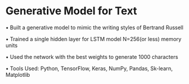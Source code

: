 # Generative Model for Text 

•	Built a generative model to mimic the writing styles of Bertrand Russell

•	Trained a single hidden layer for LSTM model N=256(or less) memory units

•	Used the network with the best weights to generate 1000 characters 

• Tools Used: Python, TensorFlow, Keras, NumPy, Pandas, Sk-learn, Matplotlib
